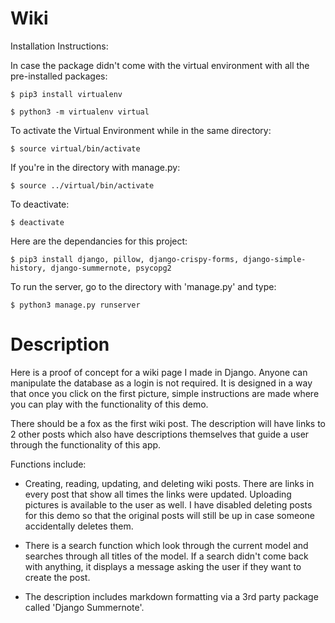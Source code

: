 # Wiki

Installation Instructions:

In case the package didn't come with the virtual environment with all the pre-installed packages:

    $ pip3 install virtualenv

    $ python3 -m virtualenv virtual

To activate the Virtual Environment while in the same directory:

    $ source virtual/bin/activate

If you're in the directory with manage.py:

    $ source ../virtual/bin/activate

To deactivate:

    $ deactivate

Here are the dependancies for this project:

    $ pip3 install django, pillow, django-crispy-forms, django-simple-history, django-summernote, psycopg2

To run the server, go to the directory with 'manage.py' and type:

    $ python3 manage.py runserver

# Description

Here is a proof of concept for a wiki page I made in Django. Anyone can manipulate the database as a login is not required. It is designed in a way that once you click on the first picture, simple instructions are made where you can play with the functionality of this demo.

There should be a fox as the first wiki post. The description will have links to 2 other posts which also have descriptions themselves that guide a user through the functionality of this app.

Functions include:

- Creating, reading, updating, and deleting wiki posts. There are links in every post that show all times the links were updated. Uploading pictures is available to the user as well. I have disabled deleting posts for this demo so that the original posts will still be up in case someone accidentally deletes them.

- There is a search function which look through the current model and searches through all titles of the model. If a search didn't come back with anything, it displays a message asking the user if they want to create the post.

- The description includes markdown formatting via a 3rd party package called 'Django Summernote'.
